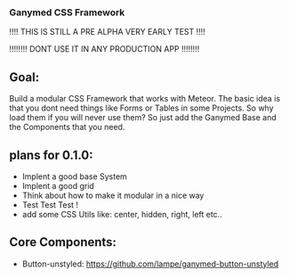 ### Ganymed CSS Framework
!!!! THIS IS STILL A PRE ALPHA VERY EARLY TEST !!!!

!!!!!!!! DONT USE IT IN ANY PRODUCTION APP !!!!!!!!

## Goal:
Build a modular CSS Framework that works with Meteor.
The basic idea is that you dont need things like Forms or Tables in some Projects.
So why load them if you will never use them?
So just add the Ganymed Base and the Components that you need.

## plans for 0.1.0:
- Implent a good base System
- Implent a good grid
- Think about how to make it modular in a nice way
- Test Test Test !
- add some CSS Utils like: center, hidden, right, left etc..

## Core Components:
- Button-unstyled: https://github.com/lampe/ganymed-button-unstyled
